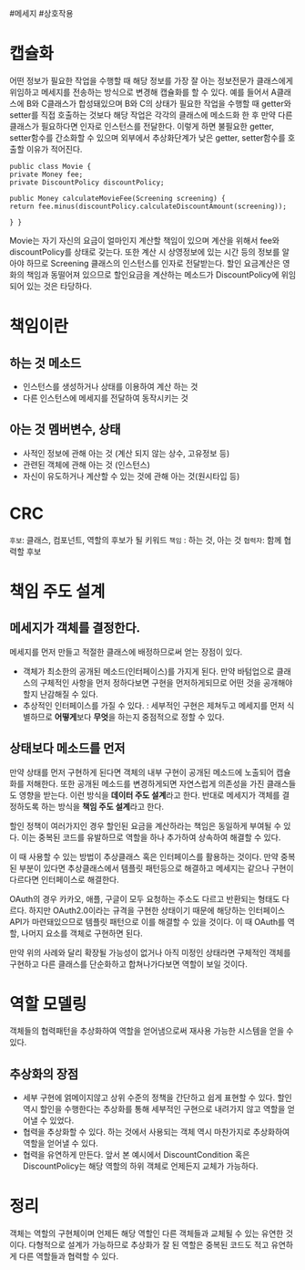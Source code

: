 #메세지 #상호작용 

# 캡슐화
어떤 정보가 필요한 작업을 수행할 때 해당 정보를 가장 잘 아는 정보전문가 클래스에게 위임하고 메세지를 전송하는 방식으로 변경해 캡슐화를 할 수 있다.
예를 들어서 A클래스에 B와 C클래스가 합성돼있으며 B와 C의 상태가 필요한 작업을 수행할 때 getter와 setter를 직접 호출하는 것보다 해당 작업은 각각의 클래스에 메소드화 한 후 만약 다른 클래스가 필요하다면 인자로 인스턴스를 전달한다.
이렇게 하면 불필요한 getter, setter함수를 간소화할 수 있으며 외부에서 추상화단계가 낮은 getter, setter함수를 호출할 이유가 적어진다.
```
public class Movie {  
private Money fee;  
private DiscountPolicy discountPolicy;

public Money calculateMovieFee(Screening screening) {  
return fee.minus(discountPolicy.calculateDiscountAmount(screening));

} }
```
Movie는 자기 자신의 요금이 얼마인지 계산할 책임이 있으며 계산을 위해서 fee와 discountPolicy를 상태로 갖는다.
또한 계산 시 상영정보에 있는 시간 등의 정보를 알아야 하므로 Screening 클래스의 인스턴스를 인자로 전달받는다.
할인 요금계산은 영화의 책임과 동떨어져 있으므로 할인요금을 계산하는 메소드가 DiscountPolicy에 위임되어 있는 것은 타당하다.

# 책임이란
## 하는 것 **메소드**
- 인스턴스를 생성하거나 상태를 이용하여 계산 하는 것
- 다른 인스턴스에 메세지를 전달하여 동작시키는 것

## 아는 것 **멤버변수, 상태**
- 사적인 정보에 관해 아는 것 (계산 되지 않는 상수, 고유정보 등)
- 관련된 객체에 관해 아는 것 (인스턴스)
- 자신이 유도하거나 계산할 수 있는 것에 관해 아는 것(원시타입 등)

# CRC
`후보`: 클래스, 컴포넌트, 역할의 후보가 될 키워드
`책임` : 하는 것, 아는 것
`협력자`: 함께 협력할 후보

# 책임 주도 설계

## 메세지가 객체를 결정한다.
메세지를 먼저 만들고 적절한 클래스에 배정하므로써 얻는 장점이 있다.
- 객체가 최소한의 공개된 메소드(인터페이스)를 가지게 된다. 만약 바텀업으로 클래스의 구체적인 사항을 먼저 정하다보면 구현을 먼저하게되므로 어떤 것을 공개해야할지 난감해질 수 있다. 
- 추상적인 인터페이스를 가질 수 있다. : 세부적인 구현은 제쳐두고 메세지를 먼저 식별하므로 **어떻게**보다 **무엇**을 하는지 중점적으로 정할 수 있다.

## 상태보다 메소드를 먼저
만약 상태를 먼저 구현하게 된다면 객체의 내부 구현이 공개된 메소드에 노출되어 캡슐화를 저해한다. 또한 공개된 메소드를 변경하게되면 자연스럽게 의존성을 가진 클래스들도 영향을 받는다. 이런 방식을 **데이터 주도 설계**라고 한다.
반대로 메세지가 객체를 결정하도록 하는 방식을 **책임 주도 설계**라고 한다.

할인 정책이 여러가지인 경우 할인된 요금을 계산하라는 책임은 동일하게 부여될 수 있다. 이는 중복된 코드를 유발하므로 역할을 하나 추가하여 상속하여 해결할 수 있다.

이 때 사용할 수 있는 방법이 추상클래스 혹은 인터페이스를 활용하는 것이다. 만약 중복된 부분이 있다면 추상클래스에서 템플릿 패턴등으로 해결하고 메세지는 같으나 구현이 다르다면 인터페이스로 해결한다.

OAuth의 경우 카카오, 애플, 구글이 모두 요청하는 주소도 다르고 반환되는 형태도 다르다. 하지만 OAuth2.0이라는 규격을 구현한 상태이기 때문에 해당하는 인터페이스 API가 마련돼있으므로 템플릿 패턴으로 이를 해결할 수 있을 것이다. 이 때 OAuth를 역할, 나머지 요소를 객체로 구현하면 된다.

만약 위의 사례와 달리 확장될 가능성이 없거나 아직 미정인 상태라면 구체적인 객체를 구현하고 다른 클래스를 단순화하고 합쳐나가다보면 역할이 보일 것이다.

# 역할 모델링
객체들의 협력패턴을 추상화하여 역할을 얻어냄으로써 재사용 가능한 시스템을 얻을 수 있다.

## 추상화의 장점
- 세부 구현에 얽메이지않고 상위 수준의 정책을 간단하고 쉽게 표현할 수 있다. 할인 역시 할인을 수행한다는 추상화를 통해 세부적인 구현으로 내려가지 않고 역할을 얻어낼 수 있었다.
- 협력을 추상화할 수 있다. 하는 것에서 사용되는 객체 역시 마찬가지로 추상화하여 역할을 얻어낼 수 있다.
- 협력을 유연하게 만든다. 앞서 본 예시에서 DiscountCondition 혹은 DiscountPolicy는 해당 역할의 하위 객체로 언제든지 교체가 가능하다.



# 정리
객체는 역할의 구현체이며 언제든 해당 역할인 다른 객체들과 교체될 수 있는 유연한 것이다.
다형적으로 설계가 가능하므로 추상화가 잘 된 역할은 중복된 코드도 적고 유연하게 다른 역할들과 협력할 수 있다.

